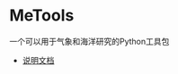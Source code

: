 # MeTools
一个可以用于气象和海洋研究的Python工具包

* [说明文档](https://metools.readthedocs.io/zh_CN/latest/index.html)
